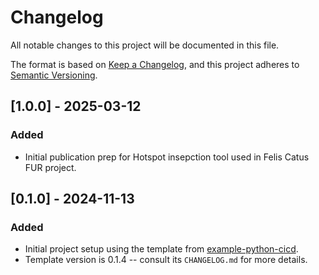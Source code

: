 # Changelog
All notable changes to this project will be documented in this file.

The format is based on [Keep a Changelog](https://keepachangelog.com/en/1.0.0/),
and this project adheres to [Semantic Versioning](https://semver.org/spec/v2.0.0.html).

## [1.0.0] - 2025-03-12
### Added
- Initial publication prep for Hotspot insepction tool used in Felis Catus FUR project.

## [0.1.0] - 2024-11-13
### Added
- Initial project setup using the template from [example-python-cicd](https://gitlab.internal.sanger.ac.uk/team113sanger/common/example-python-cicd).
- Template version is 0.1.4 -- consult its `CHANGELOG.md` for more details.
